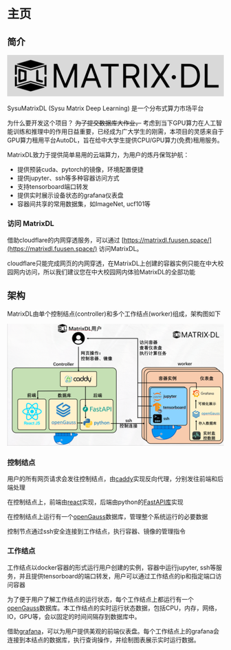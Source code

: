 # 主页

## 简介

![banner](assets/index/banner.png)

SysuMatrixDL (Sysu Matrix Deep Learning) 是一个分布式算力市场平台

为什么要开发这个项目？ <del>为了提交数据库大作业，</del> 考虑到当下GPU算力在人工智能训练和推理中的作用日益重要，已经成为广大学生的刚需，本项目的灵感来自于GPU算力租用平台AutoDL，旨在给中大学生提供CPU/GPU算力(免费)租用服务。

MatrixDL致力于提供简单易用的云端算力，为用户的炼丹保驾护航：

- 提供预装cuda、pytorch的镜像，环境配置便捷
- 提供jupyter、ssh等多种容器访问方式
- 支持tensorboard端口转发
- 提供实时展示设备状态的grafana仪表盘
- 容器间共享的常用数据集，如ImageNet, ucf101等

### 访问 MatrixDL

借助cloudflare的内网穿透服务，可以通过 [https://matrixdl.fuusen.space/](https://matrixdl.fuusen.space/) 访问MatrixDL。

cloudflare只能完成网页的内网穿透，在MatrixDL上创建的容器实例只能在中大校园网内访问，所以我们建议您在中大校园网内体验MatrixDL的全部功能

## 架构

MatrixDL由单个控制结点(controller)和多个工作结点(worker)组成，架构图如下

![structure](assets/index/structure.png)

### 控制结点

用户的所有网页请求会发往控制结点，由[caddy](https://caddyserver.com/)实现反向代理，分别发往前端和后端处理

在控制结点上，前端由[react](https://react.dev/)实现，后端由python的[FastAPI库](https://fastapi.tiangolo.com/)实现

在控制结点上运行有一个[openGauss](https://opengauss.org/zh/)数据库，管理整个系统运行的必要数据

控制节点通过ssh安全连接到工作结点，执行容器、镜像的管理指令

### 工作结点

工作结点以docker容器的形式运行用户创建的实例，容器中运行jupyter, ssh等服务，并且提供tensorboard的端口转发，用户可以通过工作结点的ip和指定端口访问容器

为了便于用户了解工作结点的运行状态，每个工作结点上都运行有一个[openGauss](https://opengauss.org/zh/)数据库。本工作结点的实时运行状态数据，包括CPU，内存，网络，IO，GPU等，会以固定的时间间隔存到数据库中。

借助[grafana](https://grafana.com/)，可以为用户提供美观的前端仪表盘。每个工作结点上的grafana会连接到本结点的数据库，执行查询操作，并绘制图表展示实时运行数据。
